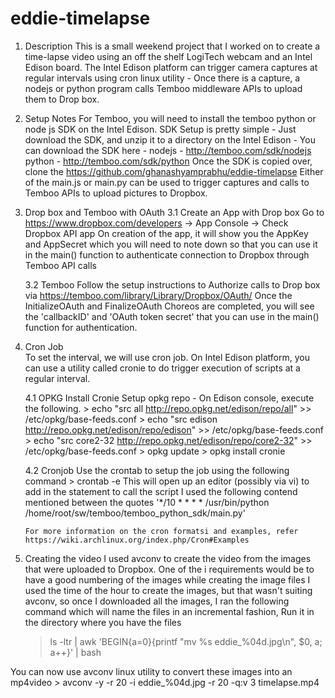 # eddie-timelapse
 1. Description 
 	This is a small weekend project that I worked on to create a time-lapse video
 	using an off the shelf LogiTech webcam and an Intel Edison board. The Intel 
 	Edison platform can trigger camera captures at regular intervals using cron 
 	linux utility - Once there is a capture, a nodejs or python program calls 
 	Temboo middleware APIs to upload them to Drop box. 

 2. Setup Notes 
 	For Temboo, you will need to install the temboo python or node js SDK on the 
 	Intel Edison.
 	SDK  Setup is pretty simple - Just download the SDK, and unzip it to a 
 	directory on the Intel Edison - 
 	You can download the SDK here - 
		nodejs - http://temboo.com/sdk/nodejs
		python - http://temboo.com/sdk/python
 	Once the SDK is copied over, clone the https://github.com/ghanashyamprabhu/eddie-timelapse
 	Either of the main.js or main.py can be used to trigger captures and calls to 
 	Temboo APIs to upload pictures to Dropbox. 

 3. Drop box and Temboo with OAuth 
    3.1 Create an App with Drop box 
        Go to https://www.dropbox.com/developers -> App Console -> Check Dropbox API app
        On creation of the app, it will show you the AppKey and AppSecret which you will need to 
        note down so that you can use it in the main() function to authenticate connection to 
        Dropbox through Temboo API calls

    3.2 Temboo 
        Follow the setup instructions to Authorize calls to Drop box via 
        https://temboo.com/library/Library/Dropbox/OAuth/
        Once the InitializeOAuth and FinalizeOAuth Choreos are completed, you will see the
        'callbackID' and 'OAuth token secret' that you can use in the main() function for 
        authentication. 
	     
 4. Cron Job  
  	To set the interval, we will use cron job. 
  	On Intel Edison platform, you can use a utility called cronie to do trigger 
  	execution of scripts at a regular interval. 

 	4.1 OPKG Install Cronie 
 	    Setup opkg repo - On Edison console, execute the following. 
 	    > echo "src all http://repo.opkg.net/edison/repo/all" >> /etc/opkg/base-feeds.conf
	    > echo "src edison http://repo.opkg.net/edison/repo/edison" >> /etc/opkg/base-feeds.conf
	    > echo "src core2-32 http://repo.opkg.net/edison/repo/core2-32" >> /etc/opkg/base-feeds.conf
 	    > opkg update
	    > opkg install cronie

 	4.2 Cronjob 
 	    Use the crontab to setup the job using the following command 
 	    > crontab -e
 	    This will open up an editor (possibly via vi) to add in the statement to call the script 
 	    I used the following contend mentioned between the quotes
	'*/10 * * * * /usr/bin/python /home/root/sw/temboo/temboo_python_sdk/main.py'

 	    For more information on the cron formatsi and examples, refer 
 	    https://wiki.archlinux.org/index.php/Cron#Examples

 5. Creating the video 
    I used avconv to create the video from the images that were uploaded to Dropbox. One of the i
    requirements would be to have a good numbering of the images while creating the image files
    I used the time of the hour to create the images, but that wasn't suiting avconv, so once I 
    downloaded all the images, I ran the following command which will name the files in an 
    incremental fashion, Run it in the directory where you have the files
    > ls -ltr | awk 'BEGIN{a=0}{printf "mv %s eddie_%04d.jpg\n", $0, a; a++}' | bash 

 You can now use avconv linux utility to convert these images into an mp4video
    > avconv -y -r 20 -i eddie_%04d.jpg -r 20 -q:v 3 timelapse.mp4  

